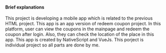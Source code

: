 #### Brief explanations

This project is developing a mobile app which is related to the previous HTML project.
This app is an app version of redeem coupon project.
In this platform, user can view the coupons in the mainpage and redeem the coupon after login.
Also, they can check the location of the place in this app.
This app is created by NativeScript and VueJs.
This porject is individual project so all parts are done by me.
